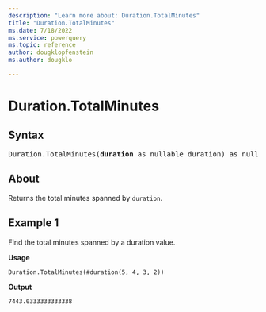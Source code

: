 ```yaml
---
description: "Learn more about: Duration.TotalMinutes"
title: "Duration.TotalMinutes"
ms.date: 7/18/2022
ms.service: powerquery
ms.topic: reference
author: dougklopfenstein
ms.author: dougklo

---
```

# Duration.TotalMinutes

## Syntax

<pre>
Duration.TotalMinutes(<b>duration</b> as nullable duration) as nullable number 
</pre>
  
## About

Returns the total minutes spanned by `duration`.

## Example 1

Find the total minutes spanned by a duration value.

**Usage**

```powerquery-m
Duration.TotalMinutes(#duration(5, 4, 3, 2))
```

**Output**

`7443.0333333333338`
